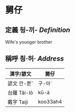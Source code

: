 # 舅仔
## 定義 딍-끼- _Definition_




Wife's younger brother

## 稱呼 칑·허· _Address_

漢字/諺文 | 舅仔
--- | ---
諺文 깐-뿐ˆ | 구-아ˊ
台羅 Tâi-lô | kū-á
戴字 Taiji | koo33ah4


